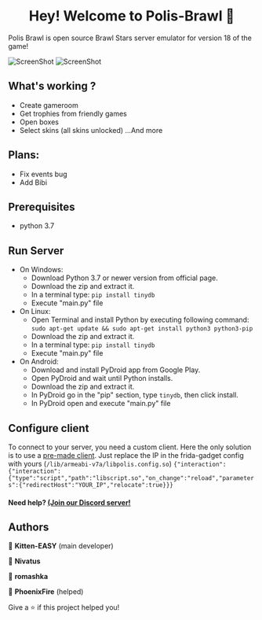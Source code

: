 <h1 align="center">Hey! Welcome to Polis-Brawl 👋</h1>

Polis Brawl is open source Brawl Stars server emulator for version 18 of the game!


![ScreenShot](https://cdn.discordapp.com/attachments/823850867035209728/823997207605674004/Screenshot_20210323_215454_com.polisbrawl.v18.jpg) 
![ScreenShot](https://cdn.discordapp.com/attachments/811919827870023713/823159862992830524/Screenshot_20210321_144249.jpg) 


## What's working ?
- Create gameroom
- Get trophies from friendly games
- Open boxes
- Select skins (all skins unlocked)
...And more

## Plans:
- Fix events bug
- Add Bibi


## Prerequisites

- python 3.7




## Run Server
- On Windows:
    - Download Python 3.7 or newer version from official page.
    - Download the zip and extract it.
    - In a terminal type: ```pip install tinydb```
    - Execute "main.py" file
- On Linux:
    - Open Terminal and install Python by executing following command:
    ```sudo apt-get update && sudo apt-get install python3 python3-pip```
    - Download the zip and extract it.
    - In a terminal type: ```pip install tinydb```
    - Execute "main.py" file
- On Android:
    - Download and install PyDroid app from Google Play.
    - Open PyDroid and wait until Python installs.
    - Download the zip and extract it.
    - In PyDroid go in the "pip" section, type ```tinydb```, then click install.
    - In PyDroid open and execute "main.py" file


## Configure client
To connect to your server, you need a custom client. Here the only solution is to use a [pre-made client](https://drive.google.com/file/d/14DzpsEEkkD-_zwKXbK3sbe1n6WL0yFQM/view?usp=sharing). Just replace the IP in the frida-gadget config with yours (```/lib/armeabi-v7a/libpolis.config.so```) ```{"interaction":{"interaction":{"type":"script","path":"libscript.so","on_change":"reload","parameters":{"redirectHost":"YOUR_IP","relocate":true}}}```






#### Need help? [(Join our Discord server!](https://discord.gg/DmHRzDn4q4) 

## Authors

👤 **Kitten-EASY** (main developer)

👤 **Nivatus**

👤 **romashka** 

👤 **PhoenixFire** (helped)








Give a ⭐️ if this project helped you!
